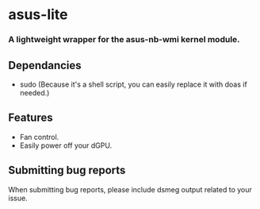 # asus-lite
### A lightweight wrapper for the asus-nb-wmi kernel module.

## Dependancies
- sudo (Because it's a shell script, you can easily replace it with doas if needed.)

## Features
- Fan control.
- Easily power off your dGPU.

## Submitting bug reports
When submitting bug reports, please include dsmeg output related to your issue.
